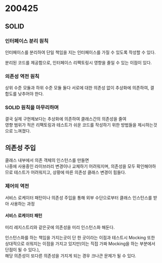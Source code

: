 # 200425

## SOLID

### 인터페이스 분리 원칙

인터페이스를 분리하여 단일 책임을 지는 인터페이스를 가질 수 있도록 작성할 수 있다.

분리된 코드를 제공함으로, 인터페이스 리팩토링시 영향을 줄일 수 있는 이점이 있다.

### 의존성 역전 원칙

상위 수준 모듈과 하위 수준 모듈 둘다 서로에 대한 의존성 없이 추상화에 의존하여, 결합도를 낮추어야 한다.

### SOLID 원칙을 마무리하며

결국 실제 구현체보다는 추상화에 의존하여 클래스간의 의존성을 줄여<br/>
영향 범위가 적은 리팩토링과 테스트가 쉬운 코드를 작성하기 위한 방법들을 제시하는것으로 느껴졌다.

## 의존성 주입

클래스 내부에서 의존 객체의 인스턴스를 만들면<br/>
나중에 사용중인 라이브러리 변경이나 교체하기 어려워지며, 의존성을 모두 확인해야하므로 테스트가 어려워지고, 상황에 따른 의존성 클래스 변경이 힘들다.

### 제어의 역전

서비스 로케이터 패턴이나 의존성 주입을 통해 외부 수단으로부터 클래스 인스턴스를 받아 사용하는 과정

#### 서비스 로케이터 패턴

미리 레지스트리와 같은곳에 의존성을 미리 인스턴스화 해둔다.

인스턴스화를 하는 책임을 가지는곳이 단 한 곳이라는 이점과 테스트시 Mocking 또한 상대적으로 쉬워지는 이점을 가지고 있지만(이는 직접 가짜 Mocking을 하는 부분에서 단점이 될 수 있다.),<br/>
해당 의존성이 또다른 의존성을 가지게 되는 경우 크나큰 문제가 될 수 있다.